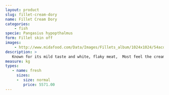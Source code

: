```yaml
---
layout: product
slug: fillet-cream-dory
name: Fillet Cream Dory
categories:
    - fish
specie: Pangasius hypopthalmus
form: Fillet skin off
images:
    - http://www.midafood.com/Data/Images/Fillets_album/1024x1024/54acdeba1fcda783.jpg
description: >
   Known for its mild taste and white, flaky meat,  Most feel the cream dory fish has a "cleaner" taste than most other forms of farm-raised fish, because of new water constantly flowing in to their pens.
measure: kg
types:
   - name: fresh
     sizes:
     -  size: normal
        price: 5571.00
---
```

